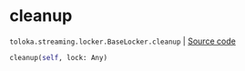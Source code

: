# cleanup
`toloka.streaming.locker.BaseLocker.cleanup` | [Source code](https://github.com/Toloka/toloka-kit/blob/v0.1.26/src/streaming/locker.py#L29)

```python
cleanup(self, lock: Any)
```

